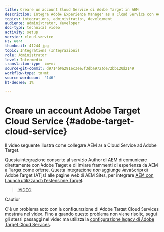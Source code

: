 ```yaml
---
title: Creare un account Cloud Service di Adobe Target in AEM
description: Integra Adobe Experience Manager as a Cloud Service con Adobe Target utilizzando Cloud Service e l’autenticazione Adobe IMS.
topics: integrations, administration, development
audience: administrator, developer
doc-type: technical video
activity: setup
version: cloud-service
kt: 6044
thumbnail: 41244.jpg
topic: Integrations (Integrazioni)
role: Administrator
level: Intermedio
translation-type: tm+mt
source-git-commit: d9714b9a291ec3ee5f3dba9723de72bb120d2149
workflow-type: tm+mt
source-wordcount: '146'
ht-degree: 1%

---
```



# Creare un account Adobe Target Cloud Service {#adobe-target-cloud-service}

Il video seguente illustra come collegare AEM as a Cloud Service ad Adobe Target.

Questa integrazione consente al servizio Author di AEM di comunicare direttamente con Adobe Target e di inviare frammenti di esperienza da AEM a Target come offerte.  Questa integrazione *non* aggiunge JavaScript di Adobe Target (AT.js) alle pagine web di AEM Sites, per integrare [AEM con Launch utilizzando l’estensione Target](../experience-platform-launch/connect-aem-launch-adobe-io.md).

>[!VIDEO](https://video.tv.adobe.com/v/41244?quality=12&learn=on)

>[!CAUTION]
>
>C&#39;è un problema noto con la configurazione di Adobe Target Cloud Services mostrata nel video. Fino a quando questo problema non viene risolto, segui gli stessi passaggi nel video ma utilizza la [configurazione legacy di Adobe Target Cloud Services](https://docs.adobe.com/content/help/en/experience-manager-learn/aem-target-tutorial/aem-target-implementation/using-aem-cloud-services.html).


